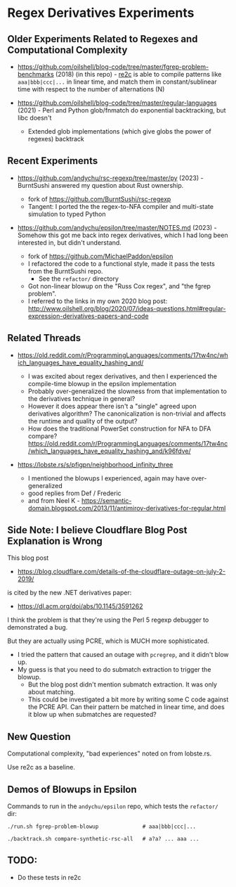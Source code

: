 Regex Derivatives Experiments
=============================

## Older Experiments Related to Regexes and Computational Complexity

- <https://github.com/oilshell/blog-code/tree/master/fgrep-problem-benchmarks> (2018)
  (in this repo) - [re2c](https://re2c.org) is able to compile patterns like
  `aaa|bbb|ccc|...` in linear time, and match them in constant/sublinear time
  with respect to the number of alternations (N)

- <https://github.com/oilshell/blog-code/tree/master/regular-languages> (2021) - Perl
  and Python glob/fnmatch do exponential backtracking, but libc doesn't
  - Extended glob implementations (which give globs the power of regexes) backtrack

## Recent Experiments

- <https://github.com/andychu/rsc-regexp/tree/master/py> (2023) - BurntSushi
  answered my question about Rust ownership.  
  - fork of <https://github.com/BurntSushi/rsc-regexp>
  - Tangent: I ported the the regex-to-NFA compiler and multi-state simulation
    to typed Python

- <https://github.com/andychu/epsilon/tree/master/NOTES.md> (2023) - Somehow
  this got me back into regex derivatives, which I had long been interested in,
  but didn't understand.
  - fork of <https://github.com/MichaelPaddon/epsilon>
  - I refactored the code to a functional style, made it pass the tests from
    the BurntSushi repo.
    - See the `refactor/` directory
  - Got non-linear blowup on the "Russ Cox regex", and "the fgrep problem".
  - I referred to the links in my own 2020 blog post:
    <http://www.oilshell.org/blog/2020/07/ideas-questions.html#regular-expression-derivatives-papers-and-code>

## Related Threads

- <https://old.reddit.com/r/ProgrammingLanguages/comments/17tw4nc/which_languages_have_equality_hashing_and/>
  - I was excited about regex derivatives, and then I experienced the compile-time blowup in the epsilon implementation
  - Probably over-generalized the slowness from that implementation to the derivatives technique in general?
  - However it does appear there isn't a "single" agreed upon derivatives
    algorithm?  The canonicalization is non-trivial and affects the runtime and
    quality of the output?
  - How does the traditional PowerSet construction for NFA to DFA compare?  <https://old.reddit.com/r/ProgrammingLanguages/comments/17tw4nc/which_languages_have_equality_hashing_and/k96fdve/>

- <https://lobste.rs/s/pfigpn/neighborhood_infinity_three>
  - I mentioned the blowups I experienced, again may have over-generalized
  - good replies from Def / Frederic
  - and from Neel K -
    <https://semantic-domain.blogspot.com/2013/11/antimirov-derivatives-for-regular.html>

## Side Note: I believe Cloudflare Blog Post Explanation is Wrong

This blog post 

- <https://blog.cloudflare.com/details-of-the-cloudflare-outage-on-july-2-2019/>

is cited by the new .NET derivatives paper:

- <https://dl.acm.org/doi/abs/10.1145/3591262>

I think the problem is that they're using the Perl 5 regexp debugger to
demonstrated a bug.

But they are actually using PCRE, which is MUCH more sophisticated.

- I tried the pattern that caused an outage with `pcregrep`, and it didn't blow
  up.
- My guess is that you need to do submatch extraction to trigger the blowup.
  - But the blog post didn't mention submatch extraction.  It was only about
    matching.
  - This could be investigated a bit more by writing some C code against the
    PCRE API.  Can their pattern be matched in linear time, and does it blow up
    when submatches are requested?

## New Question

Computational complexity, "bad experiences" noted on from lobste.rs.

Use re2c as a baseline.

## Demos of Blowups in Epsilon

Commands to run in the `andychu/epsilon` repo, which tests the `refactor/` dir:

    ./run.sh fgrep-problem-blowup              # aaa|bbb|ccc|...

    ./backtrack.sh compare-synthetic-rsc-all   # a?a? ... aaa ...

## TODO:

- Do these tests in re2c
